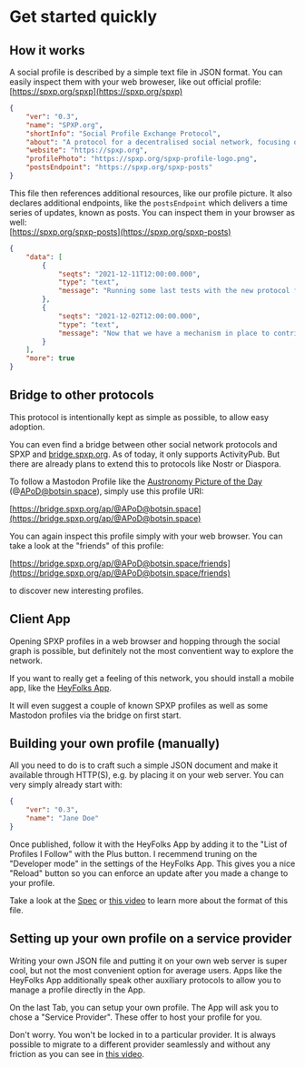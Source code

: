 # Get started quickly

## How it works

A social profile is described by a simple text file in JSON format. You can easily inspect them with your web broweser, like  out official profile:   
[https://spxp.org/spxp](https://spxp.org/spxp)
```json
{
    "ver": "0.3",
    "name": "SPXP.org",
    "shortInfo": "Social Profile Exchange Protocol",
    "about": "A protocol for a decentralised social network, focusing on privacy, security and individual sovereignty.",
    "website": "https://spxp.org",
    "profilePhoto": "https://spxp.org/spxp-profile-logo.png",
    "postsEndpoint": "https://spxp.org/spxp-posts"
}
```
This file then references additional resources, like our profile picture. It also declares additional endpoints, like the `postsEndpoint` which delivers
a time series of updates, known as posts. You can inspect them in your browser as well:  
[https://spxp.org/spxp-posts](https://spxp.org/spxp-posts)
```json
{
    "data": [
        {
            "seqts": "2021-12-11T12:00:00.000",
            "type": "text",
            "message": "Running some last tests with the new protocol features. You will soon see PRs..."
        },
        {
            "seqts": "2021-12-02T12:00:00.000",
            "type": "text",
            "message": "Now that we have a mechanism in place to contribute posts to peer profiles, we can build ..."
        }
    ],
    "more": true
}
```

## Bridge to other protocols

This protocol is intentionally kept as simple as possible, to allow easy adoption.

You can even find a bridge between other social network protocols and SPXP and [bridge.spxp.org](https://bridge.spxp.org). As of today, it only supports
ActivityPub. But there are already plans to extend this to protocols like Nostr or Diaspora.

To follow a Mastodon Profile like the [Austronomy Picture of the Day](https://botsin.space/@APoD) (@APoD@botsin.space), simply use this profile URI:

[https://bridge.spxp.org/ap/@APoD@botsin.space](https://bridge.spxp.org/ap/@APoD@botsin.space)  

You can again inspect this profile simply with your web browser. You can take a look at the "friends" of this profile:

[https://bridge.spxp.org/ap/@APoD@botsin.space/friends](https://bridge.spxp.org/ap/@APoD@botsin.space/friends)  

to discover new interesting profiles.

## Client App

Opening SPXP profiles in a web browser and hopping through the social graph is possible, but definitely not the most conventient way to explore
the network. 

If you want to really get a feeling of this network, you should install a mobile app, like the [HeyFolks App](https://heyfolks.app).

It will even suggest a couple of known SPXP profiles as well as some Mastodon profiles via the bridge on first start.

## Building your own profile (manually)

All  you need to do is to craft such a simple JSON document and make it available through HTTP(S), e.g. by placing it on your web server. You can
very simply already start with:

```json
{
    "ver": "0.3",
    "name": "Jane Doe"
}
```

Once published, follow it with the HeyFolks App by adding it to the "List of Profiles I Follow" with the Plus button. I recemmend truning
on the "Developer mode" in the settings of the HeyFolks App. This gives you a nice "Reload" button so  you can enforce an update after you
made a change to your profile.

Take a look at the [Spec](https://github.com/spxp/spxp-specs/blob/master/SPXP-Spec.md) or [this video](https://www.youtube.com/watch?v=C0S0Oa4G1M4)
to learn more about the format of this file.

## Setting up your own profile on a service provider

Writing your own JSON file and putting it on your own web server is super cool, but not the most convenient option for average users. Apps like
the HeyFolks App additionally speak other auxiliary protocols to allow you to manage a profile directly in the App.

On the last Tab, you can setup your own profile. The App will ask you to chose a "Service Provider". These offer to host your profile for you.

Don't worry. You won't be locked in to a particular provider. It is always possible to migrate to a different provider seamlessly and without
any friction as you can see in [this video](https://www.youtube.com/watch?v=kDv0rW8uEwA).
